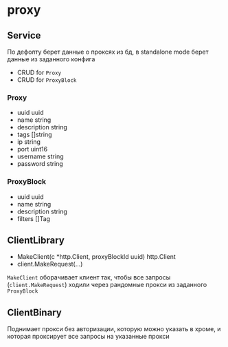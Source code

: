 # proxy

## Service

По дефолту берет данные о проксях из бд, в standalone mode берет данные из заданного конфига
- CRUD for `Proxy`
- CRUD for `ProxyBlock`

### Proxy
- uuid uuid
- name string
- description string
- tags []string
- ip string
- port uint16
- username string
- password string

### ProxyBlock
- uuid uuid
- name string
- description string
- filters []Tag


## ClientLibrary
- MakeClient(c *http.Client, proxyBlockId uuid) http.Client
- client.MakeRequest(...)

`MakeClient` оборачивает клиент так, чтобы все запросы (`client.MakeRequest`) ходили через рандомные прокси из заданного `ProxyBlock`

## ClientBinary

Поднимает прокси без авторизации, которую можно указать в хроме, и которая проксирует все запросы на указанные прокси
